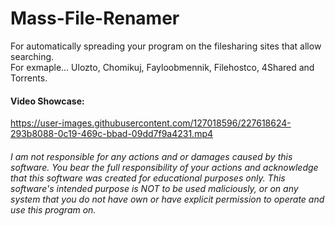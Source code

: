 # Mass-File-Renamer
For automatically spreading your program on the filesharing sites that allow searching.  
For exmaple... Ulozto, Chomikuj, Fayloobmennik, Filehostco, 4Shared and Torrents.  
  
#### Video Showcase:
https://user-images.githubusercontent.com/127018596/227618624-293b8088-0c19-469c-bbad-09dd7f9a4231.mp4

###### I am not responsible for any actions and or damages caused by this software. You bear the full responsibility of your actions and acknowledge that this software was created for educational purposes only. This software's intended purpose is NOT to be used maliciously, or on any system that you do not have own or have explicit permission to operate and use this program on.
